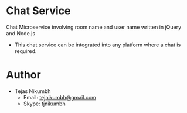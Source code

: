 # Chat Service
Chat Microservice involving room name and user name written in jQuery and Node.js
- This chat service can be integrated into any platform where a chat is required.

# Author
  - Tejas Nikumbh
  	- Email: tejnikumbh@gmail.com
  	- Skype: tjnikumbh
